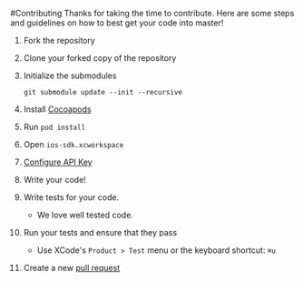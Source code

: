 #Contributing
Thanks for taking the time to contribute. Here are some steps and guidelines on how to best get your code into master!

1. Fork the repository

2. Clone your forked copy of the repository

3. Initialize the submodules
    ```
    git submodule update --init --recursive
    ```

4. Install [Cocoapods](https://guides.cocoapods.org/using/getting-started.html)

5. Run `pod install`

6. Open `ios-sdk.xcworkspace`

7. [Configure API Key](https://github.com/mapzen/ios#configure-api-key)

8. Write your code!

9. Write tests for your code.
    - We love well tested code.

10. Run your tests and ensure that they pass

    - Use XCode's `Product > Test` menu or the keyboard shortcut: `⌘u`

11. Create a new [pull request](https://github.com/mapzen/ios/pulls/new)
